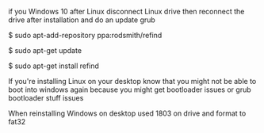 if you Windows 10 after Linux disconnect Linux drive then reconnect the drive after installation and do an update grub

$ sudo apt-add-repository ppa:rodsmith/refind

$ sudo apt-get update

$ sudo apt-get install refind

If you're installing Linux on your desktop know that you might not be able to boot into windows again because you might get bootloader issues or grub bootloader stuff issues

When reinstalling Windows on desktop used 1803 on drive and format to fat32